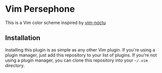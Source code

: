 # Vim Persephone

This is a Vim color scheme inspired by
[vim-noctu](https://github.com/noahfrederick/vim-noctu)

## Installation

Installing this plugin is as simple as any other Vim plugin. If you're using
a plugin manager, just add this repository to your list of plugins.
If you're not using a plugin manager, you can clone this repository into your
`~/.vim` directory.

